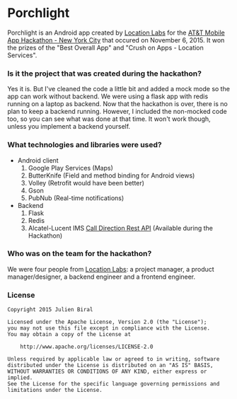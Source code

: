 # Porchlight
Porchlight is an Android app created by [Location Labs][1] for the [AT&T Mobile App Hackathon - New York City][2] that occured on November 6, 2015. It won the prizes of the "Best Overall App" and "Crush on Apps - Location Services". 

### Is it the project that was created during the hackathon?
Yes it is. But I've cleaned the code a little bit and added a mock mode so the app can work without backend. We were using a flask app with redis running on a laptop as backend. Now that the hackathon is over, there is no plan to keep a backend running. However, I included the non-mocked code too, so you can see what was done at that time. It won't work though, unless you implement a backend yourself.

### What technologies and libraries were used?
* Android client
    1. Google Play Services (Maps)
    2. ButterKnife (Field and method binding for Android views)
    3. Volley (Retrofit would have been better)
    4. Gson
    5. PubNub (Real-time notifications)
* Backend
    1. Flask
    2. Redis
    3. Alcatel-Lucent IMS [Call Direction Rest API][3] (Available during the Hackathon)

### Who was on the team for the hackathon?
We were four people from [Location Labs][1]: a project manager, a product manager/designer, a backend engineer and a frontend engineer.

[1]: http://locationlabs.com/
[2]: http://www.eventbrite.com/e/att-mobile-app-hackathon-new-york-city-tickets-18849801263
[3]: http://developer-ims.alcatel-lucent.com/

### License
```
Copyright 2015 Julien Biral

Licensed under the Apache License, Version 2.0 (the "License");
you may not use this file except in compliance with the License.
You may obtain a copy of the License at

    http://www.apache.org/licenses/LICENSE-2.0

Unless required by applicable law or agreed to in writing, software
distributed under the License is distributed on an "AS IS" BASIS,
WITHOUT WARRANTIES OR CONDITIONS OF ANY KIND, either express or implied.
See the License for the specific language governing permissions and
limitations under the License.
```
